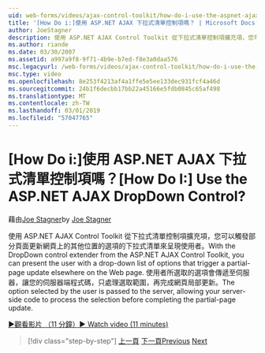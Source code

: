 ```yaml
---
uid: web-forms/videos/ajax-control-toolkit/how-do-i-use-the-aspnet-ajax-dropdown-control
title: '[How Do i:]使用 ASP.NET AJAX 下拉式清單控制項嗎？ | Microsoft Docs'
author: JoeStagner
description: 使用 ASP.NET AJAX Control Toolkit 從下拉式清單控制項擴充項，您可以觸發部分 pa 選項的下拉式清單來呈現使用者...
ms.author: riande
ms.date: 03/30/2007
ms.assetid: a997a9f8-9f71-4b9e-b7ed-f8e3a0daa576
msc.legacyurl: /web-forms/videos/ajax-control-toolkit/how-do-i-use-the-aspnet-ajax-dropdown-control
msc.type: video
ms.openlocfilehash: 8e253f4213af4a1ffe5e5ee133dec931fcf4a46d
ms.sourcegitcommit: 24b1f6decbb17bb22a45166e5fdb0845c65af498
ms.translationtype: MT
ms.contentlocale: zh-TW
ms.lasthandoff: 03/01/2019
ms.locfileid: "57047765"
---
```

<a name="how-do-i-use-the-aspnet-ajax-dropdown-control"></a><span data-ttu-id="a5271-104">[How Do i:]使用 ASP.NET AJAX 下拉式清單控制項嗎？</span><span class="sxs-lookup"><span data-stu-id="a5271-104">[How Do I:] Use the ASP.NET AJAX DropDown Control?</span></span>
====================
<span data-ttu-id="a5271-105">藉由[Joe Stagner](https://github.com/JoeStagner)</span><span class="sxs-lookup"><span data-stu-id="a5271-105">by [Joe Stagner](https://github.com/JoeStagner)</span></span>

<span data-ttu-id="a5271-106">使用 ASP.NET AJAX Control Toolkit 從下拉式清單控制項擴充項，您可以觸發部分頁面更新網頁上的其他位置的選項的下拉式清單來呈現使用者。</span><span class="sxs-lookup"><span data-stu-id="a5271-106">With the DropDown control extender from the ASP.NET AJAX Control Toolkit, you can present the user with a drop-down list of options that trigger a partial-page update elsewhere on the Web page.</span></span> <span data-ttu-id="a5271-107">使用者所選取的選項會傳遞至伺服器，讓您的伺服器端程式碼，只處理選取範圍，再完成網頁局部更新。</span><span class="sxs-lookup"><span data-stu-id="a5271-107">The option selected by the user is passed to the server, allowing your server-side code to process the selection before completing the partial-page update.</span></span>

[<span data-ttu-id="a5271-108">&#9654;觀看影片 （11 分鐘）</span><span class="sxs-lookup"><span data-stu-id="a5271-108">&#9654; Watch video (11 minutes)</span></span>](https://channel9.msdn.com/Blogs/ASP-NET-Site-Videos/how-do-i-use-the-aspnet-ajax-dropdown-control)

> [!div class="step-by-step"]
> <span data-ttu-id="a5271-109">[上一頁](how-do-i-configure-the-aspnet-ajax-calendar-control.md)
> [下一頁](how-do-i-use-the-aspnet-ajax-maskededit-controls.md)</span><span class="sxs-lookup"><span data-stu-id="a5271-109">[Previous](how-do-i-configure-the-aspnet-ajax-calendar-control.md)
[Next](how-do-i-use-the-aspnet-ajax-maskededit-controls.md)</span></span>
